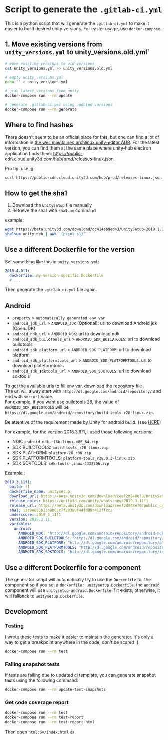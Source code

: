 # Script to generate the `.gitlab-ci.yml`

This is a python script that will generate the `.gitlab-ci.yml` to make it easier to build desired unity versions. For easier usage, use `docker-compose`.

## 1. Move existing versions from `unity_versions.yml` to unity_versions.old.yml`

```bash
# move existing versions to old versions
cat unity_versions.yml >> unity_versions.old.yml

# empty unity_versions.yml
echo '' > unity_versions.yml

# grab latest versions from unity
docker-compose run --rm update

# generate .gitlab-ci.yml using updated versions
docker-compose run --rm generate
```

## Where to find hashes

There doesn't seem to be an official place for this, but one can find a lot of information in [the well maintained archlinux unity-editor AUR](https://aur.archlinux.org/cgit/aur.git/?h=unity-editor). For the latest version, you can find them at the same place where unity-hub electron application finds them: https://public-cdn.cloud.unity3d.com/hub/prod/releases-linux.json

Pro tip: use [jq](https://stedolan.github.io/jq/)

```bash
curl https://public-cdn.cloud.unity3d.com/hub/prod/releases-linux.json | jq '.'
```

## How to get the sha1

1. Download the `UnitySetup` file manually
2. Retrieve the sha1 with `sha1sum` command

example:

```bash
wget https://beta.unity3d.com/download/dc414eb9ed43/UnitySetup-2019.1.3f1 -O unity.deb
sha1sum unity.deb | awk '{print $1}'
```

## Use a different Dockerfile for the version

Set something like this in `unity_versions.yml`:

```yaml
2018.4.0f1:
  dockerfile: my-version-specific.Dockerfile
  # ...
```

Then generate the `.gitlab-ci.yml` file again.

## Android

* `property` > `automatically generated env var`
* `android_jdk_url` > `ANDROID_JDK` (Optional): url to download Android jdk (OpenJDK)  
* `android_ndk_url` > `ANDROID_NDK`: url to download ndk  
* `android_sdk_buildtools_url` > `ANDROID_SDK_BUILDTOOLS`: url to download buildtools  
* `android_sdk_platform_url` > `ANDROID_SDK_PLATFORM`: url to download platform  
* `android_sdk_platformtools_url` > `ANDROID_SDK_PLATFORMTOOLS`: url to download plateformtools  
* `android_sdk_sdktools_url` > `ANDROID_SDK_SDKTOOLS`: url to download sdktools

To get the available urls to fill env var, download the [repository file](http://dl.google.com/android/repository/repository-11.xml)  
The url will alway start with `http://dl.google.com/android/repository/` and end with `sdk:url` value.  
For example, if you want use buildtools 28, the value of `ANDROID_SDK_BUILDTOOLS` will be `https://dl.google.com/android/repository/build-tools_r28-linux.zip`.  

Be attentive of the requirement made by Unity for android build. (see [HERE](https://docs.unity3d.com/Manual/android-sdksetup.html))  

For example, for the version 2018.3.6f1, I used those following versions:  
* NDK: `android-ndk-r16b-linux-x86_64.zip`  
* SDK BUILDTOOLS: `build-tools_r28-linux.zip`  
* SDK PLATFORM: `platform-28_r06.zip`  
* SDK PLATFORMTOOLS: `platform-tools_r28.0.3-linux.zip`  
* SDK SDKTOOLS: `sdk-tools-linux-4333796.zip`  

Example :  
```yaml
2019.3.11f1:
  build: f1
  dockerfile_name: unitysetup
  download_url: https://beta.unity3d.com/download/ceef2d848e70/UnitySetup-2019.3.11f1
  release_notes: https://unity3d.com/unity/whats-new/2019.3.11f1
  release_url: https://beta.unity3d.com/download/ceef2d848e70/public_download.html
  sha1: 13c9e693b13a8b05c7f29390f44fd89a412ffcc2
  underscore: 2019_3_11f1
  version: 2019.3.11
  variables:
    android:
      ANDROID_NDK: "http://dl.google.com/android/repository/android-ndk-r19-linux-x86_64.zip"
      ANDROID_SDK_BUILDTOOLS: "http://dl.google.com/android/repository/build-tools_r28-linux.zip"
      ANDROID_SDK_PLATFORM: "http://dl.google.com/android/repository/platform-28_r06.zip"
      ANDROID_SDK_PLATFORMTOOLS: "http://dl.google.com/android/repository/platform-tools_r28.0.3-linux.zip"
      ANDROID_SDK_SDKTOOLS: "http://dl.google.com/android/repository/sdk-tools-linux-4333796.zip"
```


## Use a different Dockerfile for a component

The generator script will automatically try to use the `Dockerfile` for the component so if you set a `dockerfile: unitysetup.Dockerfile`, the `android` component will use `unitysetup-android.Dockerfile` if it exists, otherwise, it will fallback to `unitysetup.Dockerfile`.

## Development

### Testing

I wrote these tests to make it easier to maintain the generator. It's only a way to get a breakpoint anywhere in the code, don't be scared ;)

```bash
docker-compose run --rm test
```

### Failing snapshot tests

If tests are failing due to updated ci template, you can generate snapshot tests using the following command:

```bash
docker-compose run --rm update-test-snapshots
```

### Get code coverage report

```bash
docker-compose run --rm test
docker-compose run --rm test-report
docker-compose run --rm test-report-html
```

Then open `htmlcov/index.html` :+1:

